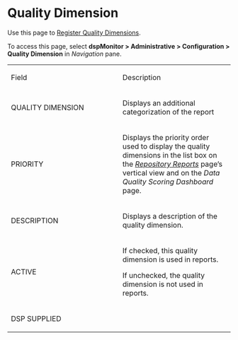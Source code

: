 # Quality Dimension

<div class="use">

Use this page to [Register Quality
Dimensions](../Use_Cases/Populate_Configuration_Tables.htm#Register_Quality_Dimensions).

</div>

To access this page, select **dspMonitor \> Administrative \>
Configuration \> Quality Dimension** in *Navigation* pane.

<table>
<colgroup>
<col style="width: 50%" />
<col style="width: 50%" />
</colgroup>
<tbody>
<tr class="odd">
<td><p>Field</p></td>
<td><p>Description</p></td>
</tr>
<tr class="even">
<td><p>QUALITY DIMENSION</p></td>
<td><p>Displays an additional categorization of the report</p></td>
</tr>
<tr class="odd">
<td><p>PRIORITY</p></td>
<td><p>Displays the priority order used to display the quality dimensions in the list box on the <em><a href="Repository_Reports_H.htm">Repository Reports</a></em> page’s vertical view and on the <em>Data Quality Scoring Dashboard</em> page.</p></td>
</tr>
<tr class="even">
<td><p>DESCRIPTION</p></td>
<td><p>Displays a description of the quality dimension.</p></td>
</tr>
<tr class="odd">
<td><p>ACTIVE</p></td>
<td><p>If checked, this quality dimension is used in reports.</p>
<p>If unchecked, the quality dimension is not used in reports.</p></td>
</tr>
<tr class="even">
<td><p>DSP SUPPLIED</p></td>
<td></td>
</tr>
</tbody>
</table>
